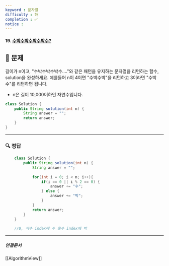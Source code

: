 ```yaml
---
keyword : 문자열
difficulty : 하
completion : ✅
notice : 
---
```


#### 19. [수박수박수박수박수?](https://school.programmers.co.kr/learn/courses/30/lessons/12922)

## 📝 문제
 
 길이가 n이고, "수박수박수박수...."와 같은 패턴을 유지하는 문자열을 리턴하는 함수, solution을 완성하세요. 예를들어 n이 4이면 "수박수박"을 리턴하고 3이라면 "수박수"를 리턴하면 됩니다.

-   n은 길이 10,000이하인 자연수입니다.

```java
class Solution {
    public String solution(int n) {
        String answer = "";
        return answer;
    }
}
```


---

### 🔍 정답
```java
    class Solution {
        public String solution(int n) {
            String answer = "";
            
            for(int i = 0; i < n; i++){
                if(i == 0 || i % 2 == 0) {
                    answer += "수";
                } else {
                    answer += "박";
                }
            }
            return answer;
        }
    }
    
    //0, 짝수 index에 수 홀수 index에 박
```



---

##### 연결문서

[[AlgorithmView]]